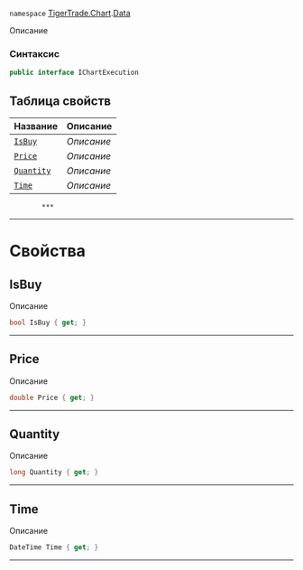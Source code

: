 
`namespace` [TigerTrade.Chart](../../TigerTrade.Chart.md).[Data](../../TigerTrade.Chart/Data.md)


Описание

### Синтаксис
```csharp
public interface IChartExecution
```


## Таблица свойств
| Название | Описание |
| --- | --- |
| [`IsBuy`](./IChartExecution.cs/Свойства/IsBuy.md) | *Описание* |
| [`Price`](./IChartExecution.cs/Свойства/Price.md) | *Описание* |
| [`Quantity`](./IChartExecution.cs/Свойства/Quantity.md) | *Описание* |
| [`Time`](./IChartExecution.cs/Свойства/Time.md) | *Описание* |




            ***
  ***
  # Свойства

## IsBuy
Описание

```csharp
bool IsBuy { get; }
```
***

## Price
Описание

```csharp
double Price { get; }
```
***

## Quantity
Описание

```csharp
long Quantity { get; }
```
***

## Time
Описание

```csharp
DateTime Time { get; }
```
***

